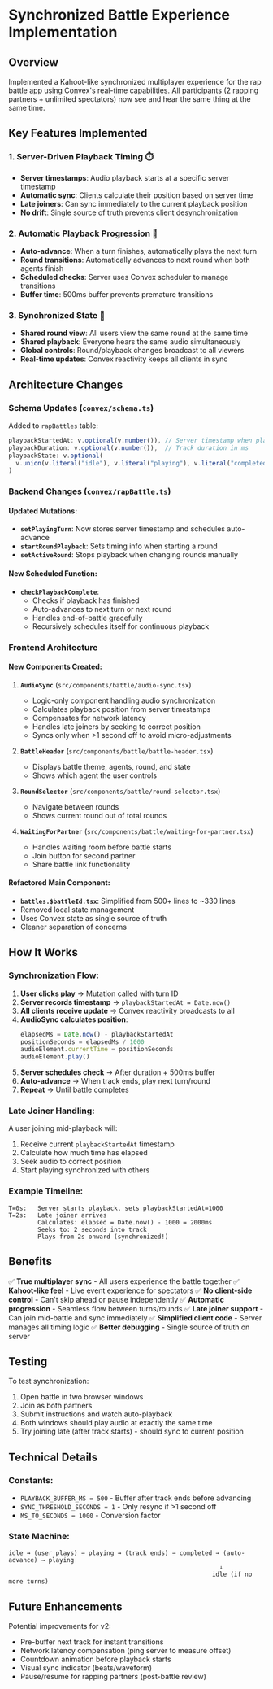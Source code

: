 # Synchronized Battle Experience Implementation

## Overview

Implemented a Kahoot-like synchronized multiplayer experience for the rap battle app using Convex's real-time capabilities. All participants (2 rapping partners + unlimited spectators) now see and hear the same thing at the same time.

## Key Features Implemented

### 1. Server-Driven Playback Timing ⏱️
- **Server timestamps**: Audio playback starts at a specific server timestamp
- **Automatic sync**: Clients calculate their position based on server time
- **Late joiners**: Can sync immediately to the current playback position
- **No drift**: Single source of truth prevents client desynchronization

### 2. Automatic Playback Progression 🎵
- **Auto-advance**: When a turn finishes, automatically plays the next turn
- **Round transitions**: Automatically advances to next round when both agents finish
- **Scheduled checks**: Server uses Convex scheduler to manage transitions
- **Buffer time**: 500ms buffer prevents premature transitions

### 3. Synchronized State 🔄
- **Shared round view**: All users view the same round at the same time
- **Shared playback**: Everyone hears the same audio simultaneously
- **Global controls**: Round/playback changes broadcast to all viewers
- **Real-time updates**: Convex reactivity keeps all clients in sync

## Architecture Changes

### Schema Updates (`convex/schema.ts`)
Added to `rapBattles` table:
```typescript
playbackStartedAt: v.optional(v.number()), // Server timestamp when playback started
playbackDuration: v.optional(v.number()),  // Track duration in ms
playbackState: v.optional(
  v.union(v.literal("idle"), v.literal("playing"), v.literal("completed"))
)
```

### Backend Changes (`convex/rapBattle.ts`)

#### Updated Mutations:
- **`setPlayingTurn`**: Now stores server timestamp and schedules auto-advance
- **`startRoundPlayback`**: Sets timing info when starting a round
- **`setActiveRound`**: Stops playback when changing rounds manually

#### New Scheduled Function:
- **`checkPlaybackComplete`**: 
  - Checks if playback has finished
  - Auto-advances to next turn or next round
  - Handles end-of-battle gracefully
  - Recursively schedules itself for continuous playback

### Frontend Architecture

#### New Components Created:

1. **`AudioSync`** (`src/components/battle/audio-sync.tsx`)
   - Logic-only component handling audio synchronization
   - Calculates playback position from server timestamps
   - Compensates for network latency
   - Handles late joiners by seeking to correct position
   - Syncs only when >1 second off to avoid micro-adjustments

2. **`BattleHeader`** (`src/components/battle/battle-header.tsx`)
   - Displays battle theme, agents, round, and state
   - Shows which agent the user controls

3. **`RoundSelector`** (`src/components/battle/round-selector.tsx`)
   - Navigate between rounds
   - Shows current round out of total rounds

4. **`WaitingForPartner`** (`src/components/battle/waiting-for-partner.tsx`)
   - Handles waiting room before battle starts
   - Join button for second partner
   - Share battle link functionality

#### Refactored Main Component:
- **`battles.$battleId.tsx`**: Simplified from 500+ lines to ~330 lines
- Removed local state management
- Uses Convex state as single source of truth
- Cleaner separation of concerns

## How It Works

### Synchronization Flow:

1. **User clicks play** → Mutation called with turn ID
2. **Server records timestamp** → `playbackStartedAt = Date.now()`
3. **All clients receive update** → Convex reactivity broadcasts to all
4. **AudioSync calculates position**:
   ```typescript
   elapsedMs = Date.now() - playbackStartedAt
   positionSeconds = elapsedMs / 1000
   audioElement.currentTime = positionSeconds
   audioElement.play()
   ```
5. **Server schedules check** → After duration + 500ms buffer
6. **Auto-advance** → When track ends, play next turn/round
7. **Repeat** → Until battle completes

### Late Joiner Handling:

A user joining mid-playback will:
1. Receive current `playbackStartedAt` timestamp
2. Calculate how much time has elapsed
3. Seek audio to correct position
4. Start playing synchronized with others

### Example Timeline:
```
T=0s:   Server starts playback, sets playbackStartedAt=1000
T=2s:   Late joiner arrives
        Calculates: elapsed = Date.now() - 1000 = 2000ms
        Seeks to: 2 seconds into track
        Plays from 2s onward (synchronized!)
```

## Benefits

✅ **True multiplayer sync** - All users experience the battle together
✅ **Kahoot-like feel** - Live event experience for spectators
✅ **No client-side control** - Can't skip ahead or pause independently
✅ **Automatic progression** - Seamless flow between turns/rounds
✅ **Late joiner support** - Can join mid-battle and sync immediately
✅ **Simplified client code** - Server manages all timing logic
✅ **Better debugging** - Single source of truth on server

## Testing

To test synchronization:
1. Open battle in two browser windows
2. Join as both partners
3. Submit instructions and watch auto-playback
4. Both windows should play audio at exactly the same time
5. Try joining late (after track starts) - should sync to current position

## Technical Details

### Constants:
- `PLAYBACK_BUFFER_MS = 500` - Buffer after track ends before advancing
- `SYNC_THRESHOLD_SECONDS = 1` - Only resync if >1 second off
- `MS_TO_SECONDS = 1000` - Conversion factor

### State Machine:
```
idle → (user plays) → playing → (track ends) → completed → (auto-advance) → playing
                                                          ↓
                                                        idle (if no more turns)
```

## Future Enhancements

Potential improvements for v2:
- Pre-buffer next track for instant transitions
- Network latency compensation (ping server to measure offset)
- Countdown animation before playback starts
- Visual sync indicator (beats/waveform)
- Pause/resume for rapping partners (post-battle review)
